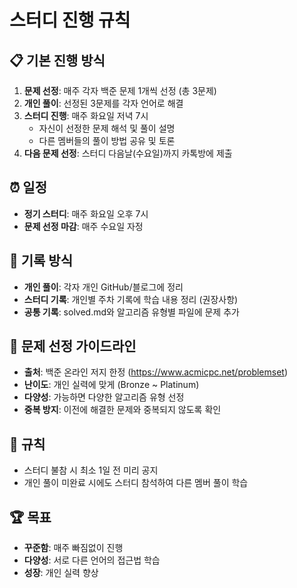 # 스터디 진행 규칙

## 📋 기본 진행 방식
1. **문제 선정**: 매주 각자 백준 문제 1개씩 선정 (총 3문제)
2. **개인 풀이**: 선정된 3문제를 각자 언어로 해결
3. **스터디 진행**: 매주 화요일 저녁 7시
   - 자신이 선정한 문제 해석 및 풀이 설명
   - 다른 멤버들의 풀이 방법 공유 및 토론
4. **다음 문제 선정**: 스터디 다음날(수요일)까지 카톡방에 제출

## ⏰ 일정
- **정기 스터디**: 매주 화요일 오후 7시
- **문제 선정 마감**: 매주 수요일 자정

## 📝 기록 방식
- **개인 풀이**: 각자 개인 GitHub/블로그에 정리
- **스터디 기록**: 개인별 주차 기록에 학습 내용 정리 (권장사항)
- **공통 기록**: solved.md와 알고리즘 유형별 파일에 문제 추가

## 🎯 문제 선정 가이드라인
- **출처**: 백준 온라인 저지 한정 (https://www.acmicpc.net/problemset)
- **난이도**: 개인 실력에 맞게 (Bronze ~ Platinum)
- **다양성**: 가능하면 다양한 알고리즘 유형 선정
- **중복 방지**: 이전에 해결한 문제와 중복되지 않도록 확인

## 🚫 규칙
- 스터디 불참 시 최소 1일 전 미리 공지
- 개인 풀이 미완료 시에도 스터디 참석하여 다른 멤버 풀이 학습

## 🏆 목표
- **꾸준함**: 매주 빠짐없이 진행
- **다양성**: 서로 다른 언어의 접근법 학습
- **성장**: 개인 실력 향상